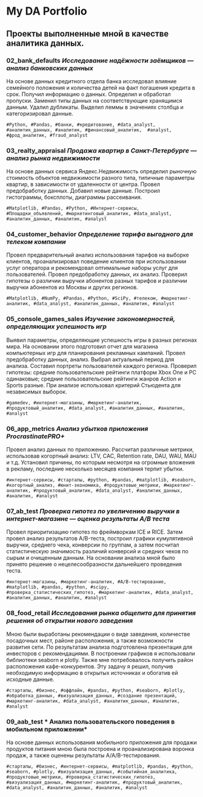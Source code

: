 # My DA Portfolio

## Проекты выполненные мной в качестве аналитика данных.

### **02_bank_defaults**    *Исследование надёжности заёмщиков — анализ банковских данных*

На основе данных кредитного отдела банка исследовал влияние семейного положения и количества детей на факт погашения кредита в срок. Получил информацию о данных. Определил и обработал пропуски. Заменил типы данных на соответствующие хранящимся данным. Удалил дубликаты. Выделил леммы в значениях столбца и категоризировал данные.

	#Python, #Pandas, #банки, #кредитование, #data_analyst, #аналитик_данных, #аналитик, #финансовый_аналитик,  #analyst, #фрод_аналитик, #fraud_analyst

### **03_realty_appraisal** *Продажа квартир в Санкт-Петербурге — анализ рынка недвижимости*

На основе данных сервиса Яндекс.Недвижимость определил рыночную стоимость объектов недвижимости разного типа, типичные параметры квартир, в зависимости от удаленности от центра. Провел предобработку данных. Добавил новые данные. Построил гистограммы, боксплоты, диаграммы рассеивания.	

	#Matplotlib, #Pandas, #Python, #Интернет-сервисы, #Площадки_объявлений, #маркетинговый_аналитик, #data_analyst, #аналитик_данных, #аналитик, #analyst

### **04_customer_behavior** *Определение тарифа выгодного для телеком компании*

Провел предварительный анализ использования тарифов на выборке клиентов, проанализировал поведение клиентов при использовании услуг оператора и рекомендовал оптимальные наборы услуг для пользователей. Провел предобработку данных, их анализ. Проверил гипотезы о различии выручки абонентов разных тарифов и различии выручки абонентов из Москвы и других регионов.

	#Matplotlib, #NumPy, #Pandas, #Python, #SciPy, #телеком, #маркетинг-аналитик, #data_analyst, #аналитик_данных, #аналитик, #analyst
	
### **05_console_games_sales** *Изучение закономерностей, определяющих успешность игр*

Выявил параметры, определяющие успешность игры в разных регионах мира. На основании этого подготовил отчет для магазина компьютерных игр для планирования рекламных кампаний. Провел предобработку данных, анализ. Выбрал актуальный период для анализа. Составил портреты пользователей каждого региона. Проверил гипотезы: средние пользовательские рейтинги платформ Xbox One и PC одинаковые; средние пользовательские рейтинги жанров Action и Sports разные. При анализе использовал критерий Стьюдента для независимых выборок.

	#gamedev, #интернет-магазины, #маркетинг-аналитик, #продуктовый_аналитик, #data_analyst, #аналитик_данных, #аналитик, #analyst
	
### **06_app_metrics** *Анализ убытков приложения ProcrastinatePRO+*

Провел анализ данных по приложению. Рассчитал различные метрики, использовав когортный анализ: LTV, CAC, Retention rate, DAU, WAU, MAU и т.д. Установил причины, по которым несмотря на огромные вложения в рекламу, последние несколько месяцев компания терпит убытки. 

	#интернет-сервисы, #стартапы, #python, #pandas, #matplotlib, #seaborn, #когортный_анализ, #юнит-экономика, #продуктовые_метрики, #маркетинг-аналитик, #продуктовый_аналитик, #data_analyst, #аналитик_данных, #аналитик, #analyst

### **07_ab_test** *Проверка гипотез по увеличению выручки в интернет-магазине — оценка результаты A/B теста*

Провел приоритизацию гипотез по фреймворкам ICE и RICE. Затем провел анализ результатов A/B-теста, построил графики кумулятивной выручки, среднего чека, конверсии по группам, а затем посчитал статистическую значимость различий конверсий и средних чеков по сырым и очищенным данным. На основании анализа мной было принято решение о нецелесообразности дальнейшего проведения теста.

	#интернет-магазины,	#маркетинг-аналитик, #A/B-тестирование, #matplotlib, #pandas, #python, #scipy, #проверка_статистических_гипотез, #маркетинг-аналитик, #data_analyst, #аналитик_данных, #аналитик, #analyst
	
### **08_food_retail** *Исследования рынка общепита для принятия решения об открытии нового заведения*

Мною были выработаны рекомендации о виде заведения, количестве посадочных мест, районе расположения, а также возможности развития сети. По результатам анализа подготовлена презентация для инвесторов с рекомендациями. В построении графиков я использовали библиотеки seaborn и plotly. Также мне потребовалось получить район расположения кафе-конкурентов. Эту задачу я решил, получив необходимую информацию в открытых источниках и обогатив ей исходные данные.

	#стартапы, #бизнес, #оффлайн, #pandas, #python, #seaborn, #plotly, #обработка_данных, #визуализация_данных, #создание презентаций, #маркетинг-аналитик, #data_analyst, #аналитик_данных, #аналитик, #analyst
	
### **09_aab_test** * Анализ пользовательского поведения в мобильном приложении*

На основе данных использования мобильного приложения для продажи продуктов питания мною была построена и проанализирована воронка продаж, а также оценены результаты A/A/B-тестирования.

	#стартапы, #бизнес, #интернет-сервисы, #matplotlib, #pandas, #python, #seaborn, #plotly, #визуализация_данных, #событийная_аналитика, #продуктовые_метрики, #проверка_статистических_гипотез, #визуализация_данных, #маркетинг-аналитик, #продуктовый_аналитик, #data_analyst, #аналитик_данных, #аналитик, #analyst